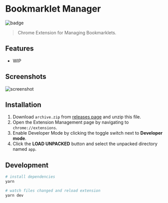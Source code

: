 # Bookmarklet Manager

![badge](https://github.com/fiahfy/bookmarklet-manager/workflows/Web%20Extension%20CI/badge.svg)

> Chrome Extension for Managing Bookmarklets.

## Features

- WIP

## Screenshots

![screenshot](.github/img/screenshot1.png)

## Installation

1. Download `archive.zip` from [releases page](https://github.com/fiahfy/bookmarklet-manager/releases) and unzip this file.
2. Open the Extension Management page by navigating to `chrome://extensions`.
3. Enable Developer Mode by clicking the toggle switch next to **Developer mode**.
4. Click the **LOAD UNPACKED** button and select the unpacked directory named `app`.

## Development

```bash
# install dependencies
yarn

# watch files changed and reload extension
yarn dev
```
